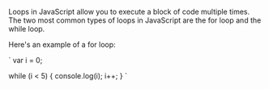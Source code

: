 Loops in JavaScript allow you to execute a block of code multiple times. The two most common types of loops in JavaScript are the for loop and the while loop.

Here's an example of a for loop:

`
var i = 0;

while (i < 5) {
  console.log(i);
  i++;
}
`
